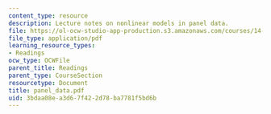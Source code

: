 ```yaml
---
content_type: resource
description: Lecture notes on nonlinear models in panel data.
file: https://ol-ocw-studio-app-production.s3.amazonaws.com/courses/14-386-new-econometric-methods-spring-2007/3bdaa08ea3d67f422d78ba7781f5bd6b_panel_data.pdf
file_type: application/pdf
learning_resource_types:
- Readings
ocw_type: OCWFile
parent_title: Readings
parent_type: CourseSection
resourcetype: Document
title: panel_data.pdf
uid: 3bdaa08e-a3d6-7f42-2d78-ba7781f5bd6b
---
```

